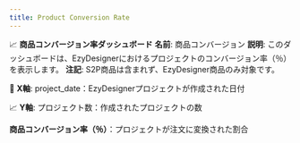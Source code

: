 ```yaml
---
title: Product Conversion Rate
---
```



📈 **商品コンバージョン率ダッシュボード**
 **名前**: 商品コンバージョン
 **説明**: このダッシュボードは、EzyDesignerにおけるプロジェクトのコンバージョン率（％）を表示します。
 **注記**: S2P商品は含まれず、EzyDesigner商品のみ対象です。

📅 **X軸**:
 project_date：EzyDesignerプロジェクトが作成された日付

📈 **Y軸**:
 プロジェクト数：作成されたプロジェクトの数

**商品コンバージョン率（％）**：プロジェクトが注文に変換された割合
